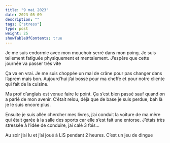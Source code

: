 ```yaml
---
title: "9 mai 2023"
date: 2023-05-09
description: ""
tags: ["stress"]
type: post
weight: 25
showTableOfContents: true
---
```

Je me suis endormie avec mon mouchoir serré dans mon poing. Je suis tellement fatiguée physiquement et mentalement. J’espère que cette journée va passer très vite

Ça va en vrai. Je me suis choppée un mal de crâne pour pas changer dans l’aprem mais bon. Aujourd’hui j’ai bossé pour ma cheffe et pour notre cliente qui fait de la cuisine.

Ma prof d’anglais est venue faire le point. Ça s’est bien passé sauf quand on a parlé de mon avenir. C’était relou, déjà que de base je suis perdue, bah là je le suis encore plus.

Ensuite je suis allée chercher mes livres, j’ai conduit la voiture de ma mère qui était garée à la salle des sports car elle s’est fait une entorse. J’étais très stressée à l’idée de conduire, jai calé 3 fois…

Au soir j’ai lu et j’ai joué à LIS pendant 2 heures. C’est un jeu de dingue